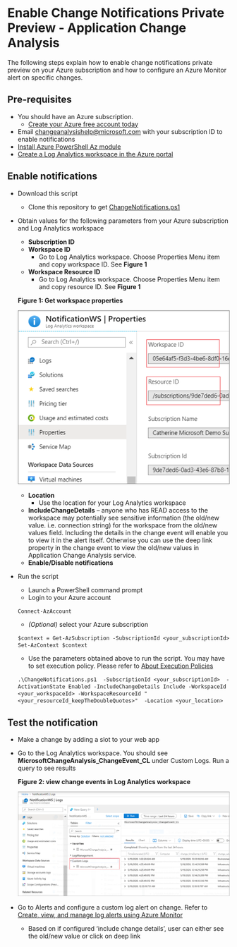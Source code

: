 # Enable Change Notifications Private Preview - Application Change Analysis

The following steps explain how to enable change notifications private preview on your Azure subscription and how to configure an Azure Monitor alert on specific changes.

## Pre-requisites
* You should have an Azure subscription. 
    * [Create your Azure free account today](https://azure.microsoft.com/en-us/free/)
* Email changeanalysishelp@microsoft.com with your subscription ID to enable notifications
* [Install Azure PowerShell Az module](https://docs.microsoft.com/en-us/powershell/azure/new-azureps-module-az?view=azps-3.8.0#upgrade-to-az)
* [Create a Log Analytics workspace in the Azure portal](https://docs.microsoft.com/en-us/azure/azure-monitor/learn/quick-create-workspace)

## Enable notifications
* Download this script
    * Clone this repository to get [ChangeNotifications.ps1](https://github.com/CawaMS/EnableChangeNotifications/blob/master/ChangeNotifications.ps1)
* Obtain values for the following parameters from your Azure subscription and Log Analytics workspace
    * **Subscription ID**
    * **Workspace ID**
        * Go to Log Analytics workspace. Choose Properties Menu item and copy workspace ID. See **Figure 1**
    * **Workspace Resource ID**
        * Go to Log Analytics workspace. Choose Properties Menu item and copy resource ID. See **Figure 1**
    
    **Figure 1: Get workspace properties**

    ![Workspace Properties](./media/workspace-properties.png)

    * **Location**
        * Use the location for your Log Analytics workspace
    * **IncludeChangeDetails** – anyone who has READ access to the workspace may potentially see sensitive information (the old/new value. i.e. connection string) for the workspace from the old/new values field. Including the details in the change event will enable you to view it in the alert itself. Otherwise you can use the deep link property in the change event to view the old/new values in Application Change Analysis service. 
    * **Enable/Disable notifications**
* Run the script
    * Launch a PowerShell command prompt
    * Login to your Azure account
    ```
    Connect-AzAccount
    ```
    *  *(Optional)* select your Azure subscription
    ```
    $context = Get-AzSubscription -SubscriptionId <your_subscriptionId>
    Set-AzContext $context
    ```
    * Use the parameters obtained above to run the script. You may have to set execution policy. Please refer to [About Execution Policies](https:/go.microsoft.com/fwlink/?LinkID=135170)
    ```
    .\ChangeNotifications.ps1  -SubscriptionId <your_subscriptionId>  -ActivationState Enabled -IncludeChangeDetails Include -WorkspaceId <your_workspaceId> -WorkspaceResourceId "<your_resourceId_keepTheDoubleQuotes>"  -Location <your_location>
    ```

## Test the notification
* Make a change by adding a slot to your web app
* Go to the Log Analytics workspace. You should see **MicrosoftChangeAnalysis_ChangeEvent_CL** under Custom Logs. Run a query to see results

    **Figure 2: view change events in Log Analytics workspace**

    ![View change events in Log Analytics](./media/custom-logs.png)


* Go to Alerts and configure a custom log alert on change. Refer to [Create, view, and manage log alerts using Azure Monitor](https://docs.microsoft.com/en-us/azure/azure-monitor/platform/alerts-log)
    * Based on if configured ‘include change details’, user can either see the old/new value or click on deep link



